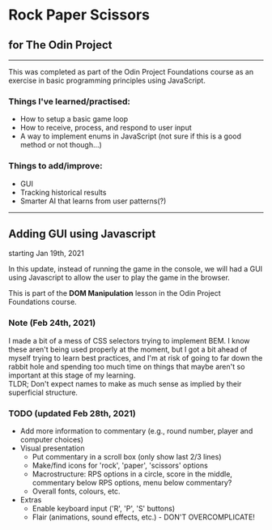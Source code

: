 # Rock Paper Scissors

## for The Odin Project

---

This was completed as part of the Odin Project Foundations course as an exercise in basic programming principles using JavaScript.

### Things I've learned/practised:
- How to setup a basic game loop
- How to receive, process, and respond to user input
- A way to implement enums in JavaScript (not sure if this is a good method or not though...)

### Things to add/improve:
- GUI
- Tracking historical results
- Smarter AI that learns from user patterns(?)

---

## Adding GUI using Javascript
starting Jan 19th, 2021

In this update, instead of running the game in the console, we will had a GUI using Javascript to allow the user to play the game in the browser.

This is part of the **DOM Manipulation** lesson in the Odin Project Foundations course.

### Note (Feb 24th, 2021)
I made a bit of a mess of CSS selectors trying to implement BEM. I know these aren't being used properly at the moment, but I got a bit ahead of myself trying to learn best practices, and I'm at risk of going to far down the rabbit hole and spending too much time on things that maybe aren't so important at this stage of my learning.\
TLDR; Don't expect names to make as much sense as implied by their superficial structure.

### TODO (updated Feb 28th, 2021)
- Add more information to commentary (e.g., round number, player and computer choices)
- Visual presentation
    - Put commentary in a scroll box (only show last 2/3 lines)
    - Make/find icons for 'rock', 'paper', 'scissors' options
    - Macrostructure: RPS options in a circle, score in the middle, commentary below RPS options, menu below commentary?
    - Overall fonts, colours, etc.
- Extras
    - Enable keyboard input ('R', 'P', 'S' buttons)
    - Flair (animations, sound effects, etc.) - DON'T OVERCOMPLICATE!